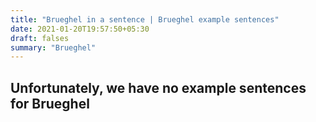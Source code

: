 ```yaml
---
title: "Brueghel in a sentence | Brueghel example sentences"
date: 2021-01-20T19:57:50+05:30
draft: falses
summary: "Brueghel"
---
```

## Unfortunately, we have no example sentences for Brueghel                 
